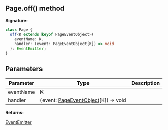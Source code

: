 ## Page.off() method

**Signature:**

```typescript
class Page {
  off<K extends keyof PageEventObject>(
    eventName: K,
    handler: (event: PageEventObject[K]) => void
  ): EventEmitter;
}
```

## Parameters

| Parameter | Type                                                                       | Description |
| --------- | -------------------------------------------------------------------------- | ----------- |
| eventName | K                                                                          |             |
| handler   | (event: [PageEventObject](./puppeteer.pageeventobject.md)\[K\]) =&gt; void |             |

**Returns:**

[EventEmitter](./puppeteer.eventemitter.md)
